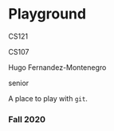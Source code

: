 # Playground
CS121

CS107

Hugo Fernandez-Montenegro

senior

A place to play with `git`.

### Fall 2020
